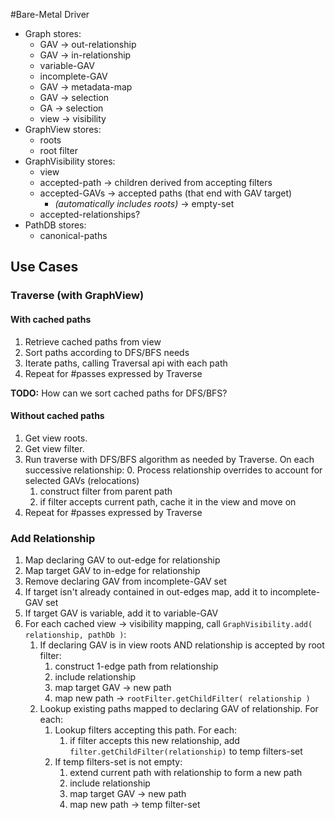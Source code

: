 <!-- Freeki metadata. Do not remove this section!
TITLE: Bare-Metal Driver
-->
#Bare-Metal Driver

* Graph stores:
    * GAV -> out-relationship
    * GAV -> in-relationship
    * variable-GAV
    * incomplete-GAV
    * GAV -> metadata-map
    * GAV -> selection
    * GA -> selection
    * view -> visibility
* GraphView stores:
    * roots
    * root filter
* GraphVisibility stores:
    * view
    * accepted-path -> children derived from accepting filters
    * accepted-GAVs -> accepted paths (that end with GAV target)
        * *(automatically includes roots)* -> empty-set
    * accepted-relationships?
* PathDB stores:
    * canonical-paths

## Use Cases

### Traverse (with GraphView) 

#### With cached paths

1. Retrieve cached paths from view
2. Sort paths according to DFS/BFS needs
3. Iterate paths, calling Traversal api with each path
4. Repeat for #passes expressed by Traverse

**TODO:** How can we sort cached paths for DFS/BFS?

#### Without cached paths

1. Get view roots.
2. Get view filter.
3. Run traverse with DFS/BFS algorithm as needed by Traverse. On each successive relationship:
    0. Process relationship overrides to account for selected GAVs (relocations)
    1. construct filter from parent path
    2. if filter accepts current path, cache it in the view and move on
4. Repeat for #passes expressed by Traverse

### Add Relationship

1. Map declaring GAV to out-edge for relationship
2. Map target GAV to in-edge for relationship
3. Remove declaring GAV from incomplete-GAV set
4. If target isn't already contained in out-edges map, add it to incomplete-GAV set
5. If target GAV is variable, add it to variable-GAV
6. For each cached view -> visibility mapping, call `GraphVisibility.add( relationship, pathDb )`:
    1. If declaring GAV is in view roots AND relationship is accepted by root filter:
         1. construct 1-edge path from relationship
         2. include relationship
         3. map target GAV -> new path
         4. map new path -> `rootFilter.getChildFilter( relationship )`
    2. Lookup existing paths mapped to declaring GAV of relationship. For each:
         1. Lookup filters accepting this path. For each:
              1. if filter accepts this new relationship, add `filter.getChildFilter(relationship)` to temp filters-set
         2. If temp filters-set is not empty:
              1. extend current path with relationship to form a new path
              2. include relationship
              3. map target GAV -> new path
              4. map new path -> temp filter-set